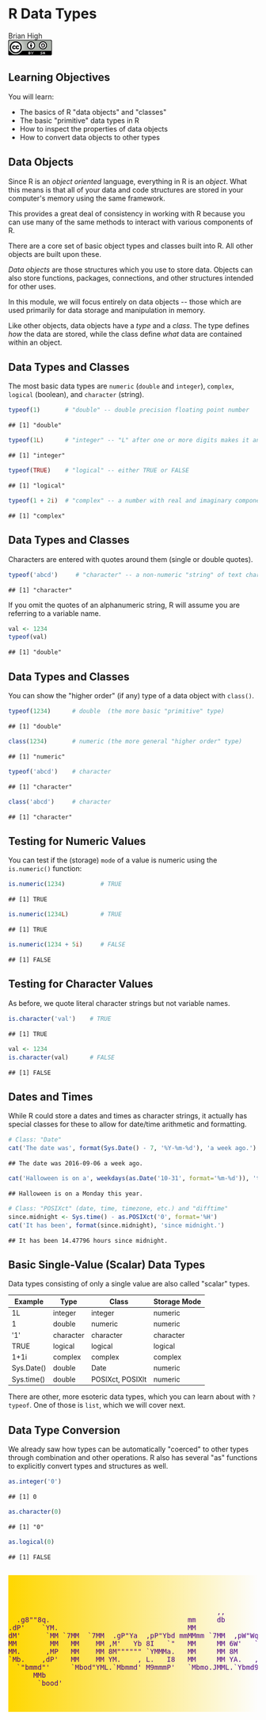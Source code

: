 # R Data Types
Brian High  
![CC BY-SA 4.0](../images/cc_by-sa_4.png)  



## Learning Objectives

You will learn:

* The basics of R "data objects" and "classes"
* The basic "primitive" data types in R
* How to inspect the properties of data objects
* How to convert data objects to other types

## Data Objects

Since R is an *object oriented* language, everything in R is an *object*. What 
this means is that all of your data and code structures are stored in your 
computer's memory using the same framework. 

This provides a great deal of consistency in working with R because you can use 
many of the same methods to interact with various components of R.

There are a core set of basic object types and classes built into R. All other
objects are built upon these.

*Data objects* are those structures which you use to store data. Objects can 
also store functions, packages, connections, and other structures intended for 
other uses. 

In this module, we will focus entirely on data objects -- those which are used 
primarily for data storage and manipulation in memory.

Like other objects, data objects have a *type* and a *class*. The type defines
*how* the data are stored, while the class define *what* data are contained 
within an object.

## Data Types and Classes

The most basic data types are `numeric` (`double` and `integer`), `complex`, 
`logical` (boolean), and `character` (string).


```r
typeof(1)       # "double" -- double precision floating point number
```

```
## [1] "double"
```

```r
typeof(1L)      # "integer" -- "L" after one or more digits makes it an integer
```

```
## [1] "integer"
```

```r
typeof(TRUE)    # "logical" -- either TRUE or FALSE
```

```
## [1] "logical"
```

```r
typeof(1 + 2i)  # "complex" -- a number with real and imaginary components
```

```
## [1] "complex"
```

## Data Types and Classes

Characters are entered with quotes around them (single or double quotes).


```r
typeof('abcd')     # "character" -- a non-numeric "string" of text characters
```

```
## [1] "character"
```

If you omit the quotes of an alphanumeric string, R will assume you are 
referring to a variable name.


```r
val <- 1234
typeof(val)
```

```
## [1] "double"
```

## Data Types and Classes

You can show the "higher order" (if any) type of a data object with `class()`.


```r
typeof(1234)      # double  (the more basic "primitive" type)
```

```
## [1] "double"
```

```r
class(1234)       # numeric (the more general "higher order" type)
```

```
## [1] "numeric"
```

```r
typeof('abcd')    # character
```

```
## [1] "character"
```

```r
class('abcd')     # character
```

```
## [1] "character"
```

## Testing for Numeric Values

You can test if the (storage) `mode` of a value is numeric using the 
`is.numeric()` function:


```r
is.numeric(1234)          # TRUE
```

```
## [1] TRUE
```

```r
is.numeric(1234L)         # TRUE
```

```
## [1] TRUE
```

```r
is.numeric(1234 + 5i)     # FALSE
```

```
## [1] FALSE
```

## Testing for Character Values

As before, we quote literal character strings but not variable names.


```r
is.character('val')    # TRUE
```

```
## [1] TRUE
```

```r
val <- 1234
is.character(val)      # FALSE
```

```
## [1] FALSE
```

## Dates and Times

While R could store a dates and times as character strings, it actually has 
special classes for these to allow for date/time arithmetic and formatting.


```r
# Class: "Date"
cat('The date was', format(Sys.Date() - 7, '%Y-%m-%d'), 'a week ago.')
```

```
## The date was 2016-09-06 a week ago.
```

```r
cat('Halloween is on a', weekdays(as.Date('10-31', format='%m-%d')), 'this year.')
```

```
## Halloween is on a Monday this year.
```

```r
# Class: "POSIXct" (date, time, timezone, etc.) and "difftime"
since.midnight <- Sys.time() - as.POSIXct('0', format='%H')
cat('It has been', format(since.midnight), 'since midnight.')
```

```
## It has been 14.47796 hours since midnight.
```

## Basic Single-Value (Scalar) Data Types

Data types consisting of only a single value are also called "scalar" types.

Example    | Type      | Class             | Storage Mode
-----------|-----------|-------------------|-------------
1L         | integer   | integer           | numeric
1          | double    | numeric           | numeric
'1'        | character | character         | character
TRUE       | logical   | logical           | logical
1+1i       | complex   | complex           | complex
Sys.Date() | double    | Date              | numeric 
Sys.time() | double    | POSIXct,  POSIXlt | numeric 

There are other, more esoteric data types, which you can learn about with 
`?typeof`. One of those is `list`, which we will cover next.

## Data Type Conversion

We already saw how types can be automatically "coerced" to other types through 
combination and other operations. R also has several "as" functions to 
explicitly convert types and structures as well.


```r
as.integer('0')
```

```
## [1] 0
```

```r
as.character(0)
```

```
## [1] "0"
```

```r
as.logical(0)
```

```
## [1] FALSE
```

## 


<pre style="color: indigo; background: linear-gradient(to right, gold, rgba(255,0,0,0)); padding-top: 50px; padding-bottom: 50px;">
                                                                                        
                                                  ,,                                    
  .g8""8q.                                 mm     db                           ,M"""b.  
.dP'    `YM.                               MM                                  89'  `Mg 
dM'      `MM `7MM  `7MM  .gP"Ya  ,pP"Ybd mmMMmm `7MM  ,pW"Wq.`7MMpMMMb.  ,pP"Ybd    ,M9 
MM        MM   MM    MM ,M'   Yb 8I   `"   MM     MM 6W'   `Wb MM    MM  8I   `" mMMY'  
MM.      ,MP   MM    MM 8M"""""" `YMMMa.   MM     MM 8M     M8 MM    MM  `YMMMa. MM     
`Mb.    ,dP'   MM    MM YM.    , L.   I8   MM     MM YA.   ,A9 MM    MM  L.   I8 ,,     
  `"bmmd"'     `Mbod"YML.`Mbmmd' M9mmmP'   `Mbmo.JMML.`Ybmd9'.JMML  JMML.M9mmmP' db     
      MMb                                                                               
       `bood'
</pre>
<!-- http://patorjk.com/software/taag/#p=display&f=Georgia11&t=Questions%3F%0A -->
